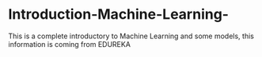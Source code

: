 # Introduction-Machine-Learning-
This is a complete introductory to Machine Learning and some models, this information is coming from EDUREKA  
